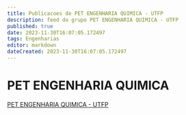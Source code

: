 ```yaml
---
title: Publicacoes de PET ENGENHARIA QUIMICA - UTFP
description: feed do grupo PET ENGENHARIA QUIMICA - UTFP
published: true
date: 2023-11-30T16:07:05.172497
tags: Engenharias
editor: markdown
dateCreated: 2023-11-30T16:07:05.172497
---
```


# PET ENGENHARIA QUIMICA
[PET ENGENHARIA QUIMICA - UTFP](/grupo/95PETENGENHARIAQUIMICAUTFP.md)